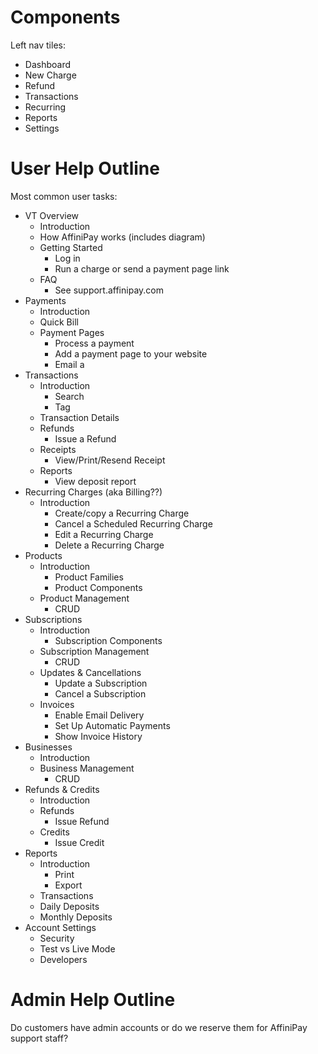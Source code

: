 # Components
Left nav tiles:

  - Dashboard
  - New Charge
  - Refund
  - Transactions
  - Recurring
  - Reports
  - Settings

# User Help Outline
Most common user tasks:

  - VT Overview
    - Introduction
    - How AffiniPay works (includes diagram)
    - Getting Started
      - Log in
      - Run a charge or send a payment page link
    - FAQ
      - See support.affinipay.com
  - Payments
    - Introduction
    - Quick Bill
    - Payment Pages
      - Process a payment
      - Add a payment page to your website
      - Email a
  - Transactions
    - Introduction
      - Search
      - Tag
    - Transaction Details
    - Refunds
      - Issue a Refund
    - Receipts
      - View/Print/Resend Receipt
    - Reports
      - View deposit report
  - Recurring Charges (aka Billing??)
    - Introduction
      - Create/copy a Recurring Charge
      - Cancel a Scheduled Recurring Charge
      - Edit a Recurring Charge
      - Delete a Recurring Charge
  - Products
    - Introduction
      - Product Families
      - Product Components
    - Product Management
      - CRUD
  - Subscriptions
    - Introduction
      - Subscription Components
    - Subscription Management
      - CRUD
    - Updates & Cancellations
      - Update a Subscription
      - Cancel a Subscription
    - Invoices
      - Enable Email Delivery
      - Set Up Automatic Payments
      - Show Invoice History
  - Businesses
    - Introduction
    - Business Management
      - CRUD
  - Refunds & Credits
    - Introduction
    - Refunds
      - Issue Refund
    - Credits
      - Issue Credit
  - Reports
    - Introduction
      - Print
      - Export
    - Transactions
    - Daily Deposits
    - Monthly Deposits
  - Account Settings
    - Security
    - Test vs Live Mode
    - Developers

# Admin Help Outline
Do customers have admin accounts or do we reserve them for AffiniPay support staff?
